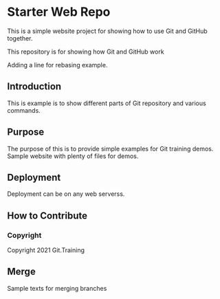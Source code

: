 # Starter Web Repo

This is a simple website project for showing how to use Git and GitHub together.

This repository is for showing how Git and GitHub work

Adding a line for rebasing example.

## Introduction

This is example is to show different parts of Git repository and various commands.
## Purpose

The purpose of this is to provide simple examples for Git training demos.
Sample website with plenty of files for demos.

## Deployment

Deployment can be on any web serverss.

## How to Contribute

### Copyright

Copyright 2021 Git.Training

## Merge

Sample texts for merging branches